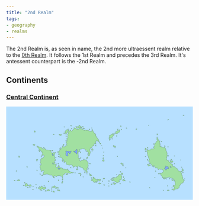 ```yaml
---
title: "2nd Realm"
tags:
- geography
- realms
---
```

The 2nd Realm is, as seen in name, the 2nd more ultraessent realm relative to the [0th Realm](https:/en.wikipedia.org/wiki/Earth). It follows the 1st Realm and precedes the 3rd Realm. It's antessent counterpart is the -2nd Realm.

## Continents
### [Central Continent](geography/2nd-realm/central-continent.md)

![](images/map_of_2nd_realm.png)